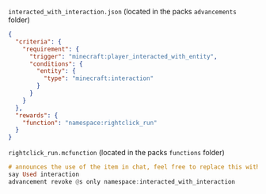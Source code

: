 `interacted_with_interaction.json` (located in the packs `advancements` folder)

```json
{
  "criteria": {
    "requirement": {
      "trigger": "minecraft:player_interacted_with_entity",
      "conditions": {
        "entity": {
          "type": "minecraft:interaction"
        }
      }
    }
  },
  "rewards": {
    "function": "namespace:rightclick_run"
  }
}
```

`rightclick_run.mcfunction` (located in the packs `functions` folder)

```hs
# announces the use of the item in chat, feel free to replace this with whatever
say Used interaction 
advancement revoke @s only namespace:interacted_with_interaction
```
